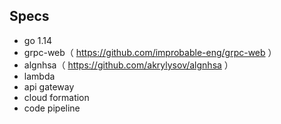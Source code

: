 ## Specs
- go 1.14
- grpc-web（ https://github.com/improbable-eng/grpc-web ）
- algnhsa（ https://github.com/akrylysov/algnhsa ）
- lambda
- api gateway
- cloud formation
- code pipeline
